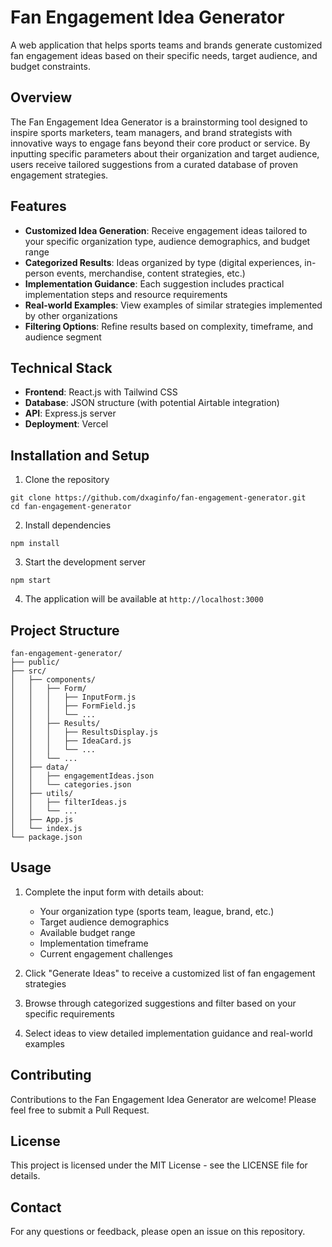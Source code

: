 # Fan Engagement Idea Generator

A web application that helps sports teams and brands generate customized fan engagement ideas based on their specific needs, target audience, and budget constraints.

## Overview

The Fan Engagement Idea Generator is a brainstorming tool designed to inspire sports marketers, team managers, and brand strategists with innovative ways to engage fans beyond their core product or service. By inputting specific parameters about their organization and target audience, users receive tailored suggestions from a curated database of proven engagement strategies.

## Features

- **Customized Idea Generation**: Receive engagement ideas tailored to your specific organization type, audience demographics, and budget range
- **Categorized Results**: Ideas organized by type (digital experiences, in-person events, merchandise, content strategies, etc.)
- **Implementation Guidance**: Each suggestion includes practical implementation steps and resource requirements
- **Real-world Examples**: View examples of similar strategies implemented by other organizations
- **Filtering Options**: Refine results based on complexity, timeframe, and audience segment

## Technical Stack

- **Frontend**: React.js with Tailwind CSS
- **Database**: JSON structure (with potential Airtable integration)
- **API**: Express.js server
- **Deployment**: Vercel

## Installation and Setup

1. Clone the repository
```
git clone https://github.com/dxaginfo/fan-engagement-generator.git
cd fan-engagement-generator
```

2. Install dependencies
```
npm install
```

3. Start the development server
```
npm start
```

4. The application will be available at `http://localhost:3000`

## Project Structure

```
fan-engagement-generator/
├── public/
├── src/
│   ├── components/
│   │   ├── Form/
│   │   │   ├── InputForm.js
│   │   │   ├── FormField.js
│   │   │   └── ...
│   │   ├── Results/
│   │   │   ├── ResultsDisplay.js
│   │   │   ├── IdeaCard.js
│   │   │   └── ...
│   │   └── ...
│   ├── data/
│   │   ├── engagementIdeas.json
│   │   └── categories.json
│   ├── utils/
│   │   ├── filterIdeas.js
│   │   └── ...
│   ├── App.js
│   └── index.js
└── package.json
```

## Usage

1. Complete the input form with details about:
   - Your organization type (sports team, league, brand, etc.)
   - Target audience demographics
   - Available budget range
   - Implementation timeframe
   - Current engagement challenges

2. Click "Generate Ideas" to receive a customized list of fan engagement strategies

3. Browse through categorized suggestions and filter based on your specific requirements

4. Select ideas to view detailed implementation guidance and real-world examples

## Contributing

Contributions to the Fan Engagement Idea Generator are welcome! Please feel free to submit a Pull Request.

## License

This project is licensed under the MIT License - see the LICENSE file for details.

## Contact

For any questions or feedback, please open an issue on this repository.